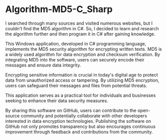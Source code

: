 # Algorithm-MD5-C_Sharp

I searched through many sources and visited numerous websites, but I couldn't find the MD5 algorithm in C#. So, I decided to learn and research the algorithm further and then program it in C# after gaining knowledge.


This Windows application, developed in C# programming language, implements the MD5 security algorithm for encrypting written texts. MD5 is a widely used algorithm for data encryption and checksum verification. By integrating MD5 into the software, users can securely encode their messages and ensure data integrity.


Encrypting sensitive information is crucial in today's digital age to protect data from unauthorized access or tampering. By utilizing MD5 encryption, users can safeguard their messages and files from potential threats.

This application serves as a practical tool for individuals and businesses seeking to enhance their data security measures.

By sharing this software on GitHub, users can contribute to the open-source community and potentially collaborate with other developers interested in data encryption technologies. Publishing the software on GitHub not only promotes transparency but also encourages continuous improvement through feedback and contributions from the community.






